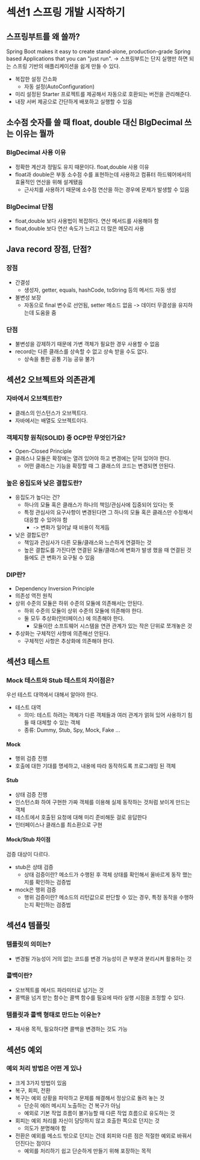 # 섹션1 스프링 개발 시작하기
## 스프링부트를 왜 쓸까?
Spring Boot makes it easy to create stand-alone, production-grade Spring based Applications that you can "just run". -> 스프링부트는 단지 실행만 하면 되는 스프링 기반의 애플리케이션을 쉽게 만들 수 있다.
- 복잡한 설정 간소화
    - 자동 설정(AutoConfiguration)
- 미리 설정된 Starter 프로젝트를 제공해서 자동으로 호환되는 버전을 관리해준다.
- 내장 서버 제공으로 간단하게 배포하고 실행할 수 있음

## 소수점 숫자를 쓸 때 float, double 대신 BIgDecimal 쓰는 이유는 뭘까
### BIgDecimal 사용 이유
- 정확한 계산과 정밀도 유지 때문이다.
  float,double 사용 이유
- float과 double은 부동 소수점 수를 표현하는데 사용하고 컴퓨터 하드웨어에서의 효율적인 연산을 위해 설계됐음
    - 근사치를 사용하기 때문에 소수점 연산을 하는 경우에 문제가 발생할 수 있음

### BIgDecimal 단점
- float,double 보다 사용법이 복잡하다. 연산 메서드를 사용해야 함
- float,double 보다 연산 속도가 느리고 더 많은 메모리 사용

## Java record 장점, 단점?
### 장점
- 간결성
    - 생성자, getter, equals, hashCode, toString 등의 메서드 자동 생성
- 불변성 보장
    - 자동으로 final 변수로 선언됨, setter 메소드 없음 -> 데이터 무결성을 유지하는데 도움을 줌
### 단점
- 불변성을 강제하기 때문에 가변 객체가 필요한 경우 사용할 수 없음
- record는 다른 클래스를 상속할 수 없고 상속 받을 수도 없다.
    - 상속을 통한 공통 기능 공유 불가 

## 섹션2 오브젝트와 의존관계
### 자바에서 오브젝트란?
- 클래스의 인스턴스가 오브젝트다.
- 자바에서는 배열도 오브젝트이다.

### 객체지향 원칙(SOLID) 중 OCP란 무엇인가요?
- Open-Closed Principle
- 클래스나 모듈은 확장에는 열려 있어야 하고 변경에는 닫혀 있어야 한다.
  - 어떤 클래스는 기능을 확장할 때 그 클래스의 코드는 변경되면 안된다.

### 높은 응집도와 낮은 결합도란?
- 응집도가 높다는 건?
  - 하나의 모듈 혹은 클래스가 하나의 책임/관심사에 집중되어 있다는 뜻
  - 특정 관심사의 요구사항이 변경된다면 그 하나의 모듈 혹은 클래스만 수정해서 대응할 수 있어야 함
    - -> 변화가 일어날 때 비용이 적게듬
- 낮은 결합도란?
  - 책임과 관심사가 다른 모듈/클래스와 느슨하게 연결하는 것
  - 높은 결합도를 가진다면 연결된 모듈/클래스에 변화가 발생 했을 때 연결된 것들에도 큰 변화가 요구될 수 있음

### DIP란?
- Dependency Inversion Principle
- 의존성 역전 원칙
- 상위 수준의 모듈은 하위 수준의 모듈에 의존해서는 안된다.
  - 하위 수준의 모듈이 상위 수준의 모듈에 의존해야 한다.
  - 둘 모두 추상화(인터페이스) 에 의존해야 한다.
    - 모듈이란 소프트웨어 시스템을 연관 관계가 있는 작은 단위로 쪼개놓은 것
- 추상화는 구체적인 사항에 의존해선 안된다.
  - 구체적인 사항은 추상화에 의존해야 한다.

## 섹션3 테스트
### Mock 테스트와 Stub 테스트의 차이점은?
우선 테스트 대역에서 대해서 알아야 한다.
- 테스트 대역
  - 의미: 테스트 하려는 객체가 다른 객체들과 여러 관계가 얽혀 있어 사용하기 힘들 때 대체할 수 있는 객체
  - 종류: Dummy, Stub, Spy, Mock, Fake ... 

#### Mock 
- 행위 검증 진행
- 호출에 대한 기대를 명세하고, 내용에 따라 동작하도록 프로그래밍 된 객체

#### Stub
- 상태 검증 진행
- 인스턴스화 하여 구현한 가짜 객체를 이용해 실제 동작하는 것처럼 보이게 만드는 객체
- 테스트에서 호출된 요청에 대해 미리 준비해둔 걸로 응답한다
- 인터페이스나 클래스를 최소환으로 구현 


#### Mock/Stub 차이점
검증 대상이 다르다.
- stub은 상태 검증
  - 상태 검증이란? 메소드가 수행된 후 객체 상태를 확인해서 올바르게 동작 했는지를 확인하는 검증법
- mock은 행위 검증
  - 행위 검증이란? 메소드의 리턴값으로 판단할 수 있는 경우, 특정 동작을 수행하는지 확인하는 검증법

## 섹션4 템플릿
### 템플릿의 의미는?
- 변경될 가능성이 거의 없는 코드를 변경 가능성이 큰 부분과 분리시켜 활용하는 것

### 콜백이란?
- 오브젝트를 메서드 파라미터로 넘기는 것 
- 콜백을 넘겨 받는 함수는 콜백 함수를 필요에 따라 실행 시점을 조정할 수 있다.

### 템플릿과 콜백 형태로 만드는 이유는?
- 재사용 목적, 필요하다면 콜백을 변경하는 것도 가능 

## 섹션5 예외
### 예외 처리 방법은 어떤 게 있나
- 크게 3가지 방법이 있음
- 복구, 회피, 전환
- 복구는 예외 상황을 파악하고 문제를 해결해서 정상으로 돌려 놓는 것
  - 단순히 에러 메시지 노출하는 건 복구가 아님
  - 예외로 기본 작업 흐름이 불가능할 때 다른 작업 흐름으로 유도하는 것
- 회피는 예외 처리를 자신이 담당하지 않고 호출한 쪽으로 던지는 것
  - 의도가 분명해야 함
- 전환은 예외를 메소드 밖으로 던지는 건데 회피와 다른 점은 적절한 예외로 바꿔서 던진다는 점이다
  - 예외를 처리하기 쉽고 단순하게 만들기 위해 포장하는 목적